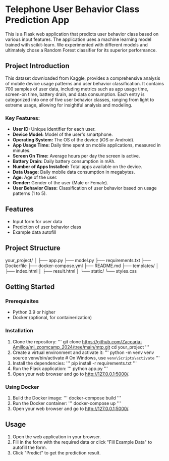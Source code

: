 # Telephone User Behavior Class Prediction App

This is a Flask web application that predicts user behavior class based on various input features. The application uses a machine learning model trained with scikit-learn. We experimented with different models and ultimately chose a Random Forest classifier for its superior performance.

## Project Introduction

This dataset downloaded from Kaggle, provides a comprehensive analysis of mobile device usage patterns and user behavior classification. It contains 700 samples of user data, including metrics such as app usage time, screen-on time, battery drain, and data consumption. Each entry is categorized into one of five user behavior classes, ranging from light to extreme usage, allowing for insightful analysis and modeling.

### Key Features:

- **User ID:** Unique identifier for each user.
- **Device Model:** Model of the user's smartphone.
- **Operating System:** The OS of the device (iOS or Android).
- **App Usage Time:** Daily time spent on mobile applications, measured in minutes.
- **Screen On Time:** Average hours per day the screen is active.
- **Battery Drain:** Daily battery consumption in mAh.
- **Number of Apps Installed:** Total apps available on the device.
- **Data Usage:** Daily mobile data consumption in megabytes.
- **Age:** Age of the user.
- **Gender:** Gender of the user (Male or Female).
- **User Behavior Class:** Classification of user behavior based on usage patterns (1 to 5).

## Features

- Input form for user data
- Prediction of user behavior class
- Example data autofill

## Project Structure

your_project/
│
├── app.py
├── model.py
├── requirements.txt
├── Dockerfile
├── docker-compose.yml
├── README.md
├── templates/
│   ├── index.html
│   ├── result.html
│
└── static/
    └── styles.css

## Getting Started

### Prerequisites

- Python 3.9 or higher
- Docker (optional, for containerization)

### Installation

1. Clone the repository:
'''
   git clone https://github.com/Zaccaria-Amillou/ml_zoomcamp_2024/tree/main/mtp.git
   cd your_project
'''
2. Create a virtual environment and activate it:
'''
   python -m venv venv
   source venv/bin/activate  # On Windows, use `venv\Scripts\activate`
'''
3. Install the dependencies:
'''
   pip install -r requirements.txt
'''
4. Run the Flask application:
'''
   python app.py
'''
5. Open your web browser and go to http://127.0.0.1:5000/.

### Using Docker

1. Build the Docker image:
'''
   docker-compose build
'''
2. Run the Docker container:
'''
   docker-compose up
'''
3. Open your web browser and go to http://127.0.0.1:5000/.

## Usage

1. Open the web application in your browser.
2. Fill in the form with the required data or click "Fill Example Data" to autofill the form.
3. Click "Predict" to get the prediction result.

